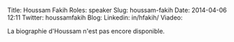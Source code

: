 Title: Houssam Fakih
Roles: speaker
Slug: houssam-fakih
Date: 2014-04-06 12:11
Twitter: houssamfakih
Blog: 
Linkedin: in/hfakih/
Viadeo:

La biographie d'Houssam n'est pas encore disponible.


